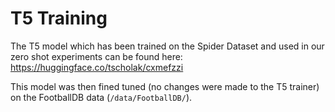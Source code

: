 # T5 Training


The T5 model which has been trained on the Spider Dataset and used in our zero shot experiments can be found here: https://huggingface.co/tscholak/cxmefzzi

This model was then fined tuned (no changes were made to the T5 trainer) on the FootballDB data (`/data/FootballDB/`).